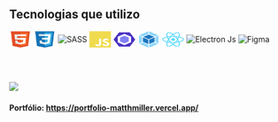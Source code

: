 ## Tecnologias que utilizo
<div style="display: inline_block;">
  <img align="center" alt="HTML" height="30" width="40" src="https://raw.githubusercontent.com/devicons/devicon/master/icons/html5/html5-original.svg"/>
  <img align="center" alt="CSS" height="30" width="40" src="https://raw.githubusercontent.com/devicons/devicon/master/icons/css3/css3-original.svg"/>
  <img align="center" alt="SASS" height="30" width="40" src="https://raw.githubusercontent.com/MatthMiller/devicon/master/icons/sass/sass-original.svg"/>
  <img align="center" alt="Javascript" height="30" width="40" src="https://raw.githubusercontent.com/devicons/devicon/master/icons/javascript/javascript-plain.svg"/>
  <img align="center" alt="ESLint" height="30" width="40" src="https://raw.githubusercontent.com/devicons/devicon/master/icons/eslint/eslint-original.svg"/>
  <img align="center" alt="Webpack" height="30" width="40" src="https://raw.githubusercontent.com/devicons/devicon/master/icons/webpack/webpack-original.svg"/>
  <img align="center" alt="React Js" height="30" width="40" src="https://raw.githubusercontent.com/devicons/devicon/master/icons/react/react-original.svg"/>
    <img align="center" alt="Electron Js" height="30" width="40" src="https://raw.githubusercontent.com/MatthMiller/devicon/master/icons/electron/electron-original.svg"/>
  <img align="center" alt="Figma" height="30" width="40" src="https://cdn.jsdelivr.net/gh/devicons/devicon/icons/figma/figma-original.svg"/>
  
</div>

<br></br>

<img height="180em" src="https://github-readme-stats-sigma-five.vercel.app/api/top-langs/?username=MatthMiller&layout=compact&langs_count=7&theme=tokyonight" />


#### Portfólio: https://portfolio-matthmiller.vercel.app/




